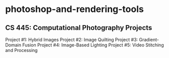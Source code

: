 # photoshop-and-rendering-tools
## CS 445: Computational Photography Projects

Project #1: Hybrid Images
Project #2: Image Quilting
Project #3: Gradient-Domain Fusion
Project #4: Image-Based Lighting
Project #5: Video Stitching and Processing
